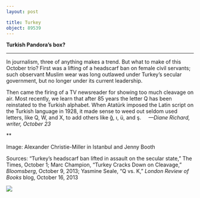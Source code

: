 ```yaml
---
layout: post

title: Turkey
object: 89539
---
```

**Turkish Pandora’s box?**

****

In journalism, three of anything makes a trend. But what to make of this October trio? First was a lifting of a headscarf ban on female civil servants; such observant Muslim wear was long outlawed under Turkey’s secular government, but no longer under its current leadership. 

Then came the firing of a TV newsreader for showing too much cleavage on air. Most recently, we learn that after 85 years the letter Q has been reinstated to the Turkish alphabet. When Atatürk imposed the Latin script on the Turkish language in 1928, it made sense to weed out seldom used letters, like Q, W, and X, to add others like ğ, ı, ü, and ş.     *—Diane Richard, writer, October 23*

**

Image: Alexander Christie-Miller in Istanbul and Jenny Booth

Sources: “Turkey’s headscarf ban lifted in assault on the secular state,” The Times, October 1; Marc Champion, “Turkey Cracks Down on Cleavage,” *Bloomsberg*, October 9, 2013; Yasmine Seale, “Q vs. K,” *London Review of Books* blog, October 16, 2013

![]({{siteurl.base}}/images/13.10.23_Richard_TurkeyEDIT-1.jpeg)
